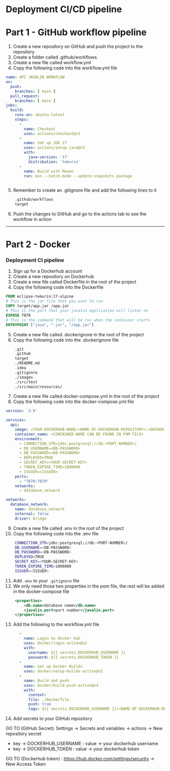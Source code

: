 # Deployment CI/CD pipeline

# Part 1 - GitHub workflow pipeline

1. Create a new repository on GitHub and push the project to the repository
2. Create a folder called .github/workflows
3. Create a new file called workflow.yml
4. Copy the following code into the workflow.yml file

```yaml
name: API JAVALIN WORKFLOW
on:
  push:
    branches: [ main ]
  pull_request:
    branches: [ main ]
jobs:
  build:
    runs-on: ubuntu-latest
    steps:
      -
        name: Checkout
        uses: actions/checkout@v3
      -
        name: Set up JDK 17
        uses: actions/setup-java@v3
        with:
          java-version: '17'
          distribution: 'temurin'
      -
        name: Build with Maven
        run: mvn --batch-mode --update-snapshots package
        
``` 
5. Remember to create an .gitignore file and add the following lines to it 

```bash
    .github/workflows
    target
```
6. Push the changes to GitHub and go to the actions tab to see the workflow in action

***

# Part 2 - Docker


### Deployment CI pipeline

1. Sign up for a Dockerhub account
2. Create a new repository on Dockerhub
3. Create a new file called Dockerfile in the root of the project
4. Copy the following code into the Dockerfile

```dockerfile
FROM eclipse-temurin:17-alpine
# This is the jar file that you want to run
COPY target/app.jar /app.jar
# This is the port that your javalin application will listen on
EXPOSE 7070
# This is the command that will be run when the container starts
ENTRYPOINT ["java", "-jar", "/app.jar"]
```

5. Create a new file called .dockerignore in the root of the project
6. Copy the following code into the .dockerignore file

```bash
    .git
    .github
    target
    ./README.md
    .idea
    .gitignore
    ./images
    ./src/test
    ./src/main/resources/
```

7. Create a new file called docker-compose.yml in the root of the project
8. Copy the following code into the docker-compose.yml file

```yaml
version: '3.9'

services:
  api:
    image: <YOUR-DOCKERHUB-NAME/<NAME-OF-DOCKERHUB-REPOSITORY>:<DOCKER-TAG>
    container_name: <CONTAINER-NAME CAN BE FOUND IN POM FILE>
    environment:
      - CONNECTION_STR=jdbc:postgresql://db:<PORT-NUMBER>/
      - DB_USERNAME=<DB-PASSWORD>
      - DB_PASSWORD=<DB-PASSWORD>
      - DEPLOYED=TRUE
      - SECRET_KEY=<YOUR-SECRET-KEY>
      - TOKEN_EXPIRE_TIME=1800000
      - ISSUER=<ISSUER>
    ports:
      - "7070:7070"
    networks:
      - database_network

networks:
  database_network:
    name: database_network
    internal: false
    driver: bridge
```

9. Create a new file called .env in the root of the project
10. Copy the following code into the .env file

```bash
    CONNECTION_STR=jdbc:postgresql://db:<PORT-NUMBER>/
    DB_USERNAME=<DB-PASSWORD>
    DB_PASSWORD=<DB-PASSWORD>
    DEPLOYED=TRUE
    SECRET_KEY=<YOUR-SECRET-KEY>
    TOKEN_EXPIRE_TIME=1800000
    ISSUER=<ISSUER>
```

11. Add `.env` to your `.gitignore` file
12. We only need those two properties in the pom file, the rest will be added in the docker-compose file

```xml
    <properties>
        <db.name>database name</db.name>
        <javalin.port>port number</javalin.port>
    </properties>
```

13. Add the following to the workflow.yml file

```yaml
      -
        name: Login to Docker Hub
        uses: docker/login-action@v2
        with:
          username: ${{ secrets.DOCKERHUB_USERNAME }}
          password: ${{ secrets.DOCKERHUB_TOKEN }}
      -
        name: Set up Docker Buildx
        uses: docker/setup-buildx-action@v2
      -
        name: Build and push
        uses: docker/build-push-action@v4
        with:
          context: .
          file: ./Dockerfile
          push: true
          tags: ${{ secrets.DOCKERHUB_USERNAME }}/<NAME-OF-DOCKERHUB-REPOSITORY>:<DOCKER-TAG>
```


14. Add secrets to your GitHub repository

GO TO (GitHub Secret): Settings -> Secrets and variables -> actions -> New repository secret

- key -> DOCKERHUB_USERNAME : value -> your dockerhub username
- key -> DOCKERHUB_TOKEN : value -> your dockerhub token

GO TO (Dockerhub token) : https://hub.docker.com/settings/security -> New Access Token
